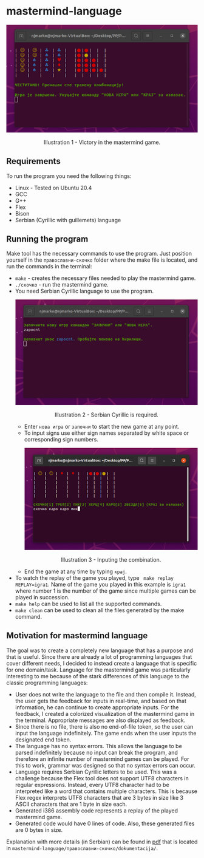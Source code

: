 # mastermind-language

<p align="center">
  <img src="/images/game1.png">
  <p align="center">Illustration 1 - Victory in the mastermind game.</p>
</p>

## Requirements

To run the program you need the following things:
* Linux - Tested on Ubuntu 20.4
* GCC
* G++
* Flex
* Bison
* Serbian (Cyrillic with guillemets) language

## Running the program

Make tool has the necessary commands to use the program. Just position yourself in the ```православни-скочко``` folder where the make file is located, and run the commands in the terminal:
* ```make``` - creates the necessary files needed to play the mastermind game.
* ```./скочко``` - run the mastermind game.
* You need Serbian Cyrillic language to use the program.<p align="center"><img src="/images/wrong-input.png"><p align="center">Illustration 2 - Serbian Cyrillic is required.</p></p>
  * Enter ```нова игра``` or ```започни``` to start the new game at any point.
  * To input signs use either sign names separated by white space or corresponding sign numbers. <p align="center"><img src="/images/combination-input.png"><p align="center">Illustration 3 - Inputing the combination.</p></p>
  * End the game at any time by typing ```крај```.
* To watch the replay of the game you played, type ``` make replay REPLAY=igra1```. Name of the game you played in this example is ```igra1``` where number 1 is the number of the game since multiple games can be played in succession.
* ```make help``` can be used to list all the supported commands.
* ```make clean``` can be used to clean all the files generated by the make command.

## Motivation for mastermind language

The goal was to create a completely new language that has a purpose and that is useful. Since there are already a lot of programming languages that cover different needs, I decided to instead create a language that is specific for one domain/task. Language for the mastermind game was particularly interesting to me because of the stark differences of this language to the classic programming languages:
* User does not write the language to the file and then compile it. Instead, the user gets the feedback for inputs in real-time, and based on that information, he can continue to create appropriate inputs. For the feedback, I created a colorized visualization of the mastermind game in the terminal. Appropriate messages are also displayed as feedback.
* Since there is no file, there is also no end-of-file token, so the user can input the language indefinitely. The game ends when the user inputs the designated end token.
* The language has no syntax errors. This allows the language to be parsed indefinitely because no input can break the program, and therefore an infinite number of mastermind games can be played. For this to work, grammar was designed so that no syntax errors can occur.
* Language requires Serbian Cyrillic letters to be used. This was a challenge because the Flex tool does not support UTF8 characters in regular expressions. Instead, every UTF8 character had to be interpreted like a word that contains multiple characters. This is because Flex regex interprets UTF8 characters that are 3 bytes in size like 3 ASCII characters that are 1 byte in size each.
* Generated i386 assembly code represents a replay of the played mastermind game.
* Generated code would have 0 lines of code. Also, these generated files are 0 bytes in size.

Explanation with more details (in Serbian) can be found in [pdf](https://github.com/njmarko/mastermind-language/blob/main/%D0%BF%D1%80%D0%B0%D0%B2%D0%BE%D1%81%D0%BB%D0%B0%D0%B2%D0%BD%D0%B8-%D1%81%D0%BA%D0%BE%D1%87%D0%BA%D0%BE/dokumentacija/sw_38_2018_Marko_njegomir.pdf) that is located in ```mastermind-language/православни-скочко/dokumentacija/```.
